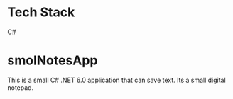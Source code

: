 # Tech Stack
C#

# smolNotesApp
This is a small C# .NET 6.0 application that can save text.
Its a small digital notepad.
